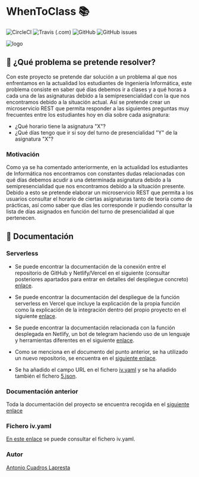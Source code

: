 # WhenToClass :books:
![CircleCI](https://img.shields.io/circleci/build/github/antoniocuadros/WhenToClass?label=Build%20CircleCI) ![Travis (.com)](https://img.shields.io/travis/com/antoniocuadros/WhenToClass?label=Build%20Travis) ![GitHub](https://img.shields.io/github/license/antoniocuadros/WhenToClass) ![GitHub issues](https://img.shields.io/github/issues/antoniocuadros/WhenToClass)

![logo](https://github.com/antoniocuadros/WhenToClass/blob/master/docs/logo.jpg)


## :notebook: ¿Qué problema se pretende resolver?
Con este proyecto se pretende dar solución a un problema al que nos enfrentamos en la actualidad los estudiantes de Ingeniería Informática, este problema consiste en saber qué días debemos ir a clases y a qué horas a cada una de las asignaturas debido a la semipresencialidad con la que nos encontramos debido a la situación actual.
Así se pretende crear un microservicio REST que permita responder a las siguientes preguntas muy frecuentes entre los estudiantes hoy en día sobre cada asignatura:
- ¿Qué horario tiene la asignatura "X"?
- ¿Qué días tengo que ir si soy del turno de presencialidad "Y" de la asignatura "X"?

### Motivación
Como ya se ha comentado anteriormente, en la actualidad los estudiantes de Informática nos encontramos con constantes dudas relacionadas con qué días debemos acudir a una determinada asignatura debido a la semipresencialidad que nos encontramos debido a la situación presente. Debido a esto se pretende elaborar un microservicio REST que permita a los usuarios consultar el horario de ciertas asignaturas tanto de teoría como de prácticas, así como saber que días les corresponde ir pudiendo consultar la lista de días asignados en función del turno de presencialidad al que pertenecen.


## :hammer: Documentación
### Serverless
- Se puede encontrar la documentación de la conexión entre el repositorio de GitHub y Netlify/Vercel en el siguiente (consultar posteriores apartados para entrar en detalles del despliegue concreto) [enlace](https://github.com/antoniocuadros/WhenToClass/blob/master/docs/serverless/conexion/despliegue.md).
- Se puede encontrar la documentación del despliegue de la función serverless en Vercel que incluye la explicación de la propia función como la explicación de la integración dentro del propio proyecto en el siguiente [enlace](https://github.com/antoniocuadros/WhenToClass/blob/master/docs/serverless/vercel/vercel.md).
- Se puede encontrar la documentación relacionada con la función desplegada en Netlify, un bot de telegram haciendo uso de un lenguaje y herramientas diferentes en el siguiente [enlace](https://github.com/antoniocuadros/WhenToClass/blob/master/docs/serverless/netlify/netlify.md).
- Como se menciona en el documento del punto anterior, se ha utilizado un nuevo repositorio, se encuentra en el [siguiente enlace](https://github.com/antoniocuadros/TareasTelegramBot).


- Se ha añadido el campo URL en el fichero [iv.yaml](https://github.com/antoniocuadros/WhenToClass/blob/master/iv.yaml) y se ha añadido también el fichero [5.json](https://github.com/antoniocuadros/WhenToClass/blob/master/5.json).


### Documentación anterior
Toda la documentación del proyecto se encuentra recogida en el [siguiente enlace](https://github.com/antoniocuadros/WhenToClass/blob/master/docs/documentacion.md)

### Fichero iv.yaml
[En este enlace](https://github.com/antoniocuadros/WhenToClass/blob/master/iv.yaml) se puede consultar el fichero iv.yaml.

### Autor
[Antonio Cuadros Lapresta](https://github.com/antoniocuadros)